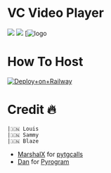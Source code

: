 # VC Video Player

<a href="https://t.me/SiderzBot"><img src="https://img.shields.io/badge/Join-Telegram%20Channel-red.svg?logo=Telegram"></a>
<a href="t.me/SiderzChat"><img src="https://img.shields.io/badge/Join-Telegram%20Group-blue.svg?logo=telegram"></a>
[![logo](https://telegra.ph/file/824cba85b5b820fcd7dcd.jpg)
# How To Host 
[![Deploy+on+Railway](https://railway.app/button.svg)](https://railway.app/new/template?template=https://github.com/Sammy-XD/VcVideoPlayer&envs=API_ID,API_HASH,BOT_TOKEN,SESSION_NAME)


# Credit 🔥 
```
|🇮🇳 Louis 
|🇮🇳 Sammy
|🇮🇳 Blaze
```
- [MarshalX](https://github.com/MarshalX) for [pytgcalls](https://github.com/MarshalX/tgcalls)
- [Dan](https://github.com/delivrance) for [Pyrogram](https://github.com/pyrogram/pyrogram)


